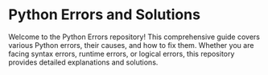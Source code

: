 # Python Errors and Solutions

Welcome to the Python Errors repository! This comprehensive guide covers various Python errors, their causes, and how to fix them. Whether you are facing syntax errors, runtime errors, or logical errors, this repository provides detailed explanations and solutions.

